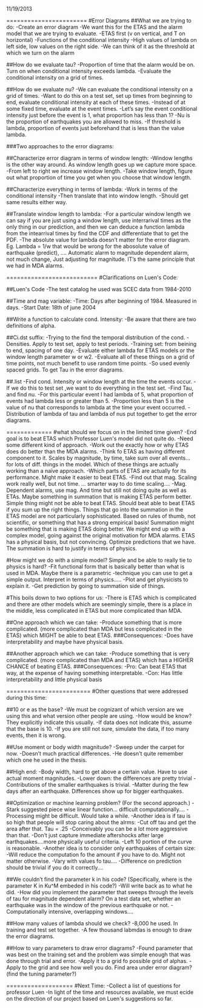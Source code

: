 11/19/2013

=======================
#Error Diagrams
##What we are trying to do:
-Create an error diagram
-We want this for the ETAS and the alarm model that we are trying to evaluate.
-ETAS first (v on vertical, and T on horizontal)
-Functions of the conditional intensity
-High values of lambda on left side, low values on the right side.
-We can think of it as the threshold at which we turn on the alarm

##How do we evaluate tau?
-Proportion of time that the alarm would be on. Turn on when conditional intensity exceeds lambda.
-Evaluate the conditional intensity on a grid of times. 

##How do we evaluate nu?
-We can evaluate the conditional intensity on a grid of times.
-Want to do this on a test set, set up times from beginning to end, evaluate conditional intensity at each of 
these times. 
-Instead of at some fixed time, evaluate at the event times.
-Let’s say the event conditional intensity just before the event is 1, what proportion has less than 1?
-Nu is the proportion of earthquakes you are allowed to miss.
-If threshold is lambda, proportion of events just beforehand that is less than the value lambda.

###Two approaches to the error diagrams:

##Characterize error diagram in terms of window length:
-Window lengths is the other way around. As window length goes up we capture more space. 
-From left to right we increase window length.
-Take window length, figure out what proportion of time you get when you choose that window length.

##Characterize everything in terms of lambda:
-Work in terms of the conditional intensity
-Then translate that into window length. 
-Should get same results either way.

##Translate window length to lambda:
-For a particular window length we can say if you are just using a window length, use interrarival times
as the only thing in our prediction, and then we can deduce a function lambda from the intearrival 
times by find the CDF and differentiate that to get the PDF. 
-The absolute value for lambda doesn’t matter for the error diagram.
Eg. Lambda = 1/w that would be wrong for the abosolute value of earthquake (predict), ….
Automatic alarm to magnitude dependent alarm, not much change, 
Just adjusting for magnitude. IT’s the same principle that we had in MDA alarms. 



==========================
#Clarifications on Luen's Code:

##Luen's Code
-The test catalog he used was SCEC data from 1984-2010

##Time and mag variable:
-Time: Days after beginning of 1984. Measured in days. 
-Start Date: 18th of june 2004 

##Write a function to calculate cond. Intensity:
-Be aware that there are two definitions of alpha. 

##Ci.dst suffix: 
-Trying to the find the temporal distribution of the cond. 
-Densities. Apply to test set, apply to test periods. 
-Training set: from beining to end, spacing of one day. 
-Evaluate either lambda for ETAS models or the window length parameter w or w2. 
-Evaluate all of these things on a grid of time points, not much benefit to use random time points. 
-So used evenly spaced grids. To get Tau in the error diagrams.

##.list 
-Find cond. Intensity or window length at the time the events occur. 
-If we do this to test set ,we want to do everything in the test set. 
-Find Tau, and find nu. 
-For this particular event I had lambda of 5, what proportion of events had lambda less or greater than 5. 
-Proportion less than 5 is the value of nu that corresponds to lambda at the time your event occurred. 
-Distribution of lambda of tau and lambda of nus put together to get the error diagrams. 


=============
#what should we focus on in the limited time given?
-End goal is to beat ETAS which Professor Luen's model did not quite do. 
-Need some different kind of approach. 
-Work out the exactly how or why ETAS does do better than the MDA alarms. 
-Think fo ETAS as having different component to it. Scales by magnitude, by time, take sum over all events… 
for lots of diff. things in the model. Which of these things are actually working than a naïve approach. 
-Which parts of ETAS are actually for its performance. Might make it easier to beat ETAS. 
-Find out that mag. Scaling work really well, but not time. … smarter way to do time scaling….
-Mag. Dependent alarms, use mag. And time but still not doing quite as well as ETAs. 
Maybe something in summation that is making ETAS perform better. 
Simple thing might not be able to beat ETAS. Should beat able to beat ETAS if you sum up the right things. 
Things that go into the summation in the ETAS model are not particularly sophisticated. 
Based on rules of thumb, not scientific, or something that has a strong empirical basis! 
Summation might be something that is making ETAS doing better. 
We might end up with a complex model, going against the original motivation for MDA alarms. 
ETAS has a physical basis, but not convincing.
Optimize predictions that we have. The summation is hard to justify in terms of physics.  

#How might we do with a simple model? Simple and be able to really tie to physics is hard?
-Fit functional form that is basically better than what is used in MDA. Maybe there is a parametric 
-technique you can use to get a simple output.  Interpret in terms of physics…..
-Plot and get physicists to explain it.
-Get prediction by going to summation side of things.

#This boils down to two options for us:
-There is ETAS which is complicated and there are other models which are seemingly simple, 
there is a place in the middle, less complicated in ETAS but more complicated than MDA.

##One approach which we can take: 
-Produce something that is more complicated. (more complicated than MDA but less complicated in the ETAS) which MIGHT be
able to beat ETAS. 
###Consequences:
-Does have interpretability and maybe have physical basis.

##Another approach which we can take: 
-Produce something that is very complicated. (more complicated than MDA and ETAS) which has a HIGHER CHANCE of beating
ETAS.
###Consequences:
-Pro: Can beat ETAS that way, at the expense of having something interpretable.
-Con: Has little interpretability and little physical basis


========================
#Other questions that were addressed during this time:

##10 or e as the base?
-We must be cognizant of which version are we using this and what version other people are using. 
-How would be know? They explicitly indicate this usually. 
-If data does not indicate this, assume that the base is 10.
-If you are still not sure, simulate the data, if too many events, then it is wrong.

##Use moment or body width magnitude?
-Sweep under the carpet for now. 
-Doesn’t much practical differences. 
-He doesn't quite remember which one he used in the thesis.

##High end:
-Body width, hard to get above a certain value. Have to use actual moment magnitudes. 
-Lower down: the differences are pretty trivial
-Contributions of the smaller earthquakes is trivial.
-Matter during the few days after an earthquake. Differences show up for bigger earthquakes.

##Optimization or machine learning problem? (For the second approach.)
-Stark suggested piece wise linear function… difficult computationally….
-Processing might be difficult. Would take a while. 
-Another idea is if tau is so high that people will stop caring about the alrms:
-Cut off tau and get the area after that. Tau = .25 
-Conceivably you can be a lot more aggressive than that. 
-Don’t just capture immediate aftershocks after large earthquakes….more physically useful criteria.
-Left 10 portion of the curve is reasonable.
-Another idea is to consider only earthquakes of certain size:
-Will reduce the computation fo the amount if you have to do. Might not matter otherwise.
-Vary with values fo tau….
-Difference on prediction should be trivial if you do it correctly….

##We couldn’t find the parameter k in his code? (Specifically, where is the parameter K in Ku^M embeded in his code?)
-Will write back as to what he did.
-How did you implement the parameter that sweeps through the levels of tau for magnitude dependent alarm?
On a test data set, whether an earthquake was in the window of the previous earthquake or not. 
-Computationally intensive, overlapping windows…. 

##How many values of lambda should we check? 
-8,000 he used. In training and test set together. 
-A few thousand labmdas is enough to draw the error diagrams. 

##How to vary parameters to draw error diagrams?
-Found parameter that was best on the training set and the problem was simple enough that was done through 
trial and error. 
-Apply it to a grid fo possible grid of alphas. 
-Apply to the grid and see how well you do. Find area under error diagram? (find the tuning parameter?) 

===================
#Next Time:
-Collect a list of questions for professor Luen
-In light of the time and resources available, we must ecide on the direction of our project based on Luen's suggestions 
so far.


